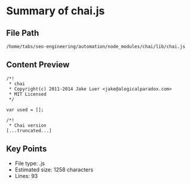 # Summary of chai.js
  
## File Path
`/home/tabs/seo-engineering/automation/node_modules/chai/lib/chai.js`

## Content Preview
```
/*!
 * chai
 * Copyright(c) 2011-2014 Jake Luer <jake@alogicalparadox.com>
 * MIT Licensed
 */

var used = [];

/*!
 * Chai version
[...truncated...]
```

## Key Points
- File type: .js
- Estimated size: 1258 characters
- Lines: 93
